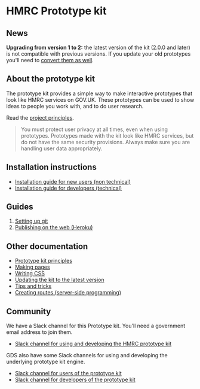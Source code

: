 # HMRC Prototype kit

## News

**Upgrading from version 1 to 2:** the latest version of the kit (2.0.0 and later) is not compatible with previous versions. If you update your old prototypes you'll need to [convert them as well](docs/updating-the-kit.md).

## About the prototype kit

The prototype kit provides a simple way to make interactive prototypes that look like HMRC services on GOV.UK. These prototypes can be used to show ideas to people you work with, and to do user research.

Read the [project principles](docs/principles.md).

> You must protect user privacy at all times, even when using prototypes. Prototypes made with the kit look like HMRC services, but do not have the same security provisions. Always make sure you are handling user data appropriately.

## Installation instructions

- [Installation guide for new users (non technical)](docs/install/introduction.md)
- [Installation guide for developers (technical)](docs/developer-install-instructions.md)

## Guides

1. [Setting up git](docs/guides/setting-up-git.md)
1. [Publishing on the web (Heroku)](docs/guides/publishing-on-heroku.md)

## Other documentation

- [Prototype kit principles](docs/principles.md)
- [Making pages](docs/making-pages.md)
- [Writing CSS](docs/writing-css.md)
- [Updating the kit to the latest version](docs/updating-the-kit.md)
- [Tips and tricks](docs/tips-and-tricks.md)
- [Creating routes (server-side programming)](docs/creating-routes.md)

## Community

We have a Slack channel for this Prototype kit. You'll need a government email address to join them.

* [Slack channel for using and developing the HMRC prototype kit](https://hmrcdigital.slack.com/messages/prototype-kit/)

GDS also have some Slack channels for using and developing the underlying prototype kit engine.

* [Slack channel for users of the prototype kit](https://ukgovernmentdigital.slack.com/messages/prototype-kit/)
* [Slack channel for developers of the prototype kit](https://ukgovernmentdigital.slack.com/messages/prototype-kit-dev/)
